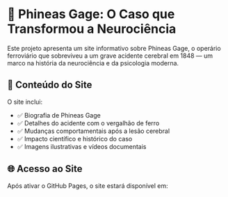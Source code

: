 # 🧠 Phineas Gage: O Caso que Transformou a Neurociência

Este projeto apresenta um site informativo sobre Phineas Gage, o operário ferroviário que sobreviveu a um grave acidente cerebral em 1848 — um marco na história da neurociência e da psicologia moderna.

## 📄 Conteúdo do Site

O site inclui:

- ✅ Biografia de Phineas Gage
- ✅ Detalhes do acidente com o vergalhão de ferro
- ✅ Mudanças comportamentais após a lesão cerebral
- ✅ Impacto científico e histórico do caso
- ✅ Imagens ilustrativas e vídeos documentais

## 🌐 Acesso ao Site

Após ativar o GitHub Pages, o site estará disponível em:
